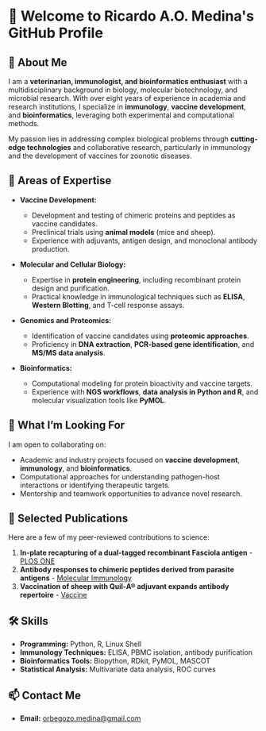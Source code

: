 # 👋 Welcome to Ricardo A.O. Medina's GitHub Profile

## 🧬 About Me
I am a **veterinarian, immunologist, and bioinformatics enthusiast** with a multidisciplinary background in biology, molecular biotechnology, and microbial research. With over eight years of experience in academia and research institutions, I specialize in **immunology**, **vaccine development**, and **bioinformatics**, leveraging both experimental and computational methods.

My passion lies in addressing complex biological problems through **cutting-edge technologies** and collaborative research, particularly in immunology and the development of vaccines for zoonotic diseases.

## 🔬 Areas of Expertise
- **Vaccine Development:** 
   - Development and testing of chimeric proteins and peptides as vaccine candidates.
   - Preclinical trials using **animal models** (mice and sheep).
   - Experience with adjuvants, antigen design, and monoclonal antibody production.

- **Molecular and Cellular Biology:**
   - Expertise in **protein engineering**, including recombinant protein design and purification.
   - Practical knowledge in immunological techniques such as **ELISA**, **Western Blotting**, and T-cell response assays.

- **Genomics and Proteomics:**
   - Identification of vaccine candidates using **proteomic approaches**.
   - Proficiency in **DNA extraction**, **PCR-based gene identification**, and **MS/MS data analysis**.

- **Bioinformatics:**
   - Computational modeling for protein bioactivity and vaccine targets.
   - Experience with **NGS workflows**, **data analysis in Python and R**, and molecular visualization tools like **PyMOL**.

## 🌟 What I’m Looking For
I am open to collaborating on:
- Academic and industry projects focused on **vaccine development**, **immunology**, and **bioinformatics**.
- Computational approaches for understanding pathogen-host interactions or identifying therapeutic targets.
- Mentorship and teamwork opportunities to advance novel research.

## 📜 Selected Publications
Here are a few of my peer-reviewed contributions to science:
1. **In-plate recapturing of a dual-tagged recombinant Fasciola antigen** - [PLOS ONE](https://doi.org/10.1371/journal.pone.0211035)
2. **Antibody responses to chimeric peptides derived from parasite antigens** - [Molecular Immunology](https://doi.org/10.1016/j.molimm.2018.11.019)
3. **Vaccination of sheep with Quil-A® adjuvant expands antibody repertoire** - [Vaccine](https://doi.org/10.1016/j.vaccine.2018.02.115)
<!-- 4. [More Publications Here](Insert Personal Website or ORCID) -->

## 🛠 Skills
- **Programming:** Python, R, Linux Shell
- **Immunology Techniques:** ELISA, PBMC isolation, antibody purification
- **Bioinformatics Tools:** Biopython, RDkit, PyMOL, MASCOT
- **Statistical Analysis:** Multivariate data analysis, ROC curves

## 📫 Contact Me
- **Email:** orbegozo.medina@gmail.com  
<!-- - **LinkedIn:** [Insert Your LinkedIn URL]  -->
<!-- - **ORCID:** [Insert Your ORCID URL]  -->


<!-- - 👋 Hi, I’m Ricardo A. Orbegozo Medina
- 👀 I’m a scientist interested in bioinformatics and wet lab research
- 🌱 I’m currently learning the analysis of single-cell RNA sequencing (scRNA-seq) data
- 💞️ I’m looking to collaborate on projects related to scRNA-seq but also in bio/chemoinformatics
- 📫 How to reach me: ricardo.medina@icloud.com
- 😄 Pronouns: Ricardo AO Medina -->

<!---
medinari/medinari is a ✨ special ✨ repository because its `README.md` (this file) appears on your GitHub profile.
You can click the Preview link to take a look at your changes.
--->
